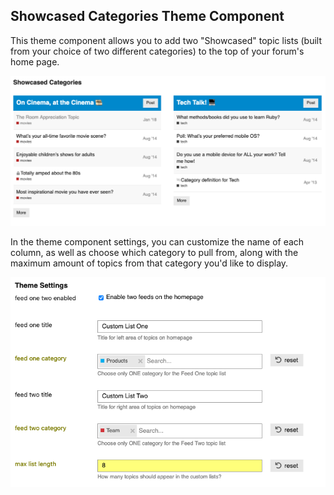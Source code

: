 ## Showcased Categories Theme Component

This theme component allows you to add two "Showcased" topic lists (built from your choice of two different categories) to the top of your forum's home page.

<img src="./screenshots/Screen Shot 2020-12-16 at 1.23.49 PM.png">

In the theme component settings, you can customize the name of each column, as well as choose which category to pull from, along with the maximum amount of topics from that category you'd like to display.

<img src="./screenshots/Screen Shot 2020-12-15 at 3.52.05 PM.png">
